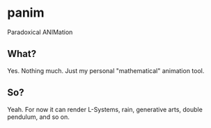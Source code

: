 # panim
Paradoxical ANIMation

## What?
Yes. Nothing much. Just my personal "mathematical" animation tool.

## So?
Yeah. For now it can render L-Systems, rain, generative arts, double pendulum, and so on.
